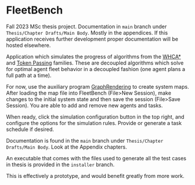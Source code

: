 # FleetBench

Fall 2023 MSc thesis project. Documentation in `main` branch under `Thesis/Chapter Drafts/Main Body`. Mostly in the appendices. If this application receives further development proper documentation will be hosted elsewhere.

Application which simulates the progress of algorithms from the [WHCA*](https://www.davidsilver.uk/wp-content/uploads/2020/03/coop-path-AIIDE.pdf) and [Token Passing](https://arxiv.org/abs/1705.10868) families. These are decoupled algorithms which solve for optimal agent fleet behavior in a decoupled fashion (one agent plans a full path at a time).

For now, use the auxiliary program [GraphRendering](https://github.com/TWCCarlson/GraphRendering) to create system maps. After loading the map file into FleetBench (File>New Session), make changes to the initial system state and then save the session (File>Save Session). You are able to add and remove new agents and tasks.

When ready, click the simulation configuration button in the top right, and configure the options for the simulation rules. Provide or generate a task schedule if desired.

Documentation is found in the `main` branch under `Thesis/Chapter Drafts/Main Body`. Look at the Appendix chapters.

An executable that comes with the files used to generate all the test cases in thesis is provided in the `installer` branch.

This is effectively a prototype, and would benefit greatly from more work.
